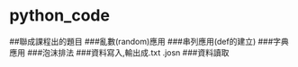# python_code
##聯成課程出的題目
###亂數(random)應用
###串列應用(def的建立)
###字典應用
###泡沫排法
###資料寫入,輸出成.txt .josn
###資料讀取
